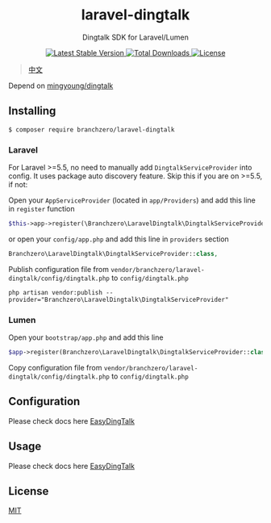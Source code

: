 <h1 align="center"> laravel-dingtalk </h1>

<p align="center"> Dingtalk SDK for Laravel/Lumen </p>

<p align="center">
    <a href="https://packagist.org/packages/branchzero/laravel-dingtalk">
        <img alt="Latest Stable Version" src="https://img.shields.io/packagist/v/branchzero/laravel-dingtalk.svg">
    </a>
    <a href="https://packagist.org/packages/branchzero/laravel-dingtalk">
        <img alt="Total Downloads" src="https://img.shields.io/packagist/dt/branchzero/laravel-dingtalk.svg">
    </a>
    <a href="https://github.com/branchzero/laravel-dingtalk/blob/master/LICENSE">
        <img alt="License" src="https://img.shields.io/github/license/branchzero/laravel-dingtalk.svg">
    </a>
</p>

> [中文](https://github.com/branchzero/laravel-dingtalk/blob/master/README.md)

Depend on [mingyoung/dingtalk](https://github.com/mingyoung/dingtalk)

## Installing

```shell
$ composer require branchzero/laravel-dingtalk
```

### Laravel

For Laravel >=5.5, no need to manually add `DingtalkServiceProvider` into config. It uses package auto discovery feature. Skip this if you are on >=5.5, if not: 

Open your `AppServiceProvider` (located in `app/Providers`) and add this line in `register` function
```php
$this->app->register(\Branchzero\LaravelDingtalk\DingtalkServiceProvider::class);
```
or open your `config/app.php` and add this line in `providers` section
```php
Branchzero\LaravelDingtalk\DingtalkServiceProvider::class,
```

Publish configuration file from `vendor/branchzero/laravel-dingtalk/config/dingtalk.php` to `config/dingtalk.php`
```shell
php artisan vendor:publish --provider="Branchzero\LaravelDingtalk\DingtalkServiceProvider"
```

### Lumen

Open your `bootstrap/app.php` and add this line
```php
$app->register(Branchzero\LaravelDingtalk\DingtalkServiceProvider::class);
```

Copy configuration file from `vendor/branchzero/laravel-dingtalk/config/dingtalk.php` to `config/dingtalk.php`

## Configuration

Please check docs here [EasyDingTalk](https://docs.easydingtalk.org/start.html)

## Usage

Please check docs here [EasyDingTalk](https://docs.easydingtalk.org/start.html)

## License

[MIT](http://opensource.org/licenses/MIT)